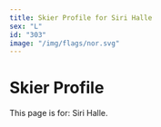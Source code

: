 ```yaml
---
title: Skier Profile for Siri Halle
sex: "L"
id: "303"
image: "/img/flags/nor.svg" 
---
```


# Skier Profile

This page is for: Siri Halle.
    